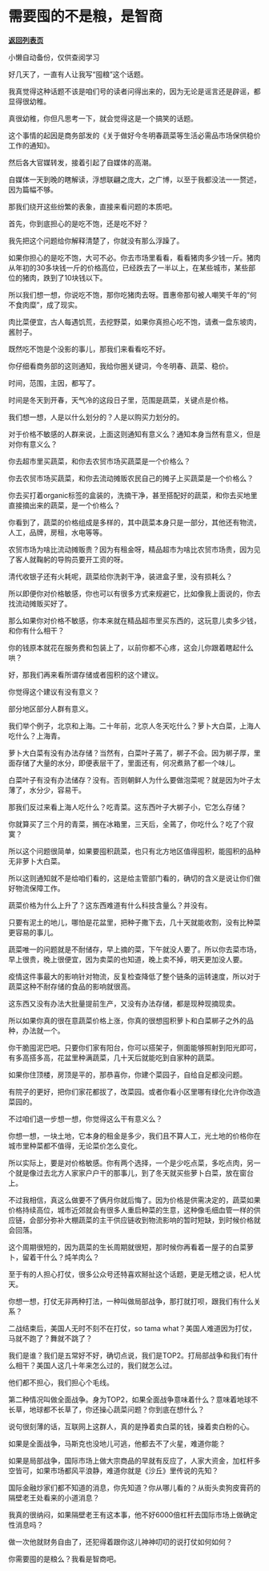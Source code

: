 # 需要囤的不是粮，是智商

[**返回列表页**](/gzh/记忆承载)

小懒自动备份，仅供查阅学习

好几天了，一直有人让我写“囤粮”这个话题。  

  

我真觉得这种话题不该是咱们号的读者问得出来的，因为无论是谣言还是辟谣，都显得很幼稚。

  

真很幼稚，你但凡思考一下，就会觉得这是一个搞笑的话题。

  

这个事情的起因是商务部发的《关于做好今冬明春蔬菜等生活必需品市场保供稳价工作的通知》。  

  

然后各大官媒转发，接着引起了自媒体的高潮。

  

自媒体一天到晚的瞎解读，浮想联翩之庞大，之广博，以至于我都没法一一赘述，因为篇幅不够。

  

那我们绕开这些纷繁的表象，直接来看问题的本质吧。

  

首先，你到底担心的是吃不饱，还是吃不好？

  

我先把这个问题给你解释清楚了，你就没有那么浮躁了。  

  

如果你担心的是吃不饱，大可不必。你去市场里看看，看看猪肉多少钱一斤。猪肉从年初的30多块钱一斤的价格高位，已经跌去了一半以上，在某些城市，某些部位的猪肉，跌到了10块钱以下。  

  

所以我们想一想，你说吃不饱，那你吃猪肉去呀。晋惠帝那句被人嘲笑千年的“何不食肉糜”，成了现实。

  

肉比菜便宜，古人每遇饥荒，去挖野菜，如果你真担心吃不饱，请煮一盘东坡肉，酱肘子。

  

既然吃不饱是个没影的事儿，那我们来看看吃不好。  

  

你仔细看商务部的这则通知，我给你圈关键词，今冬明春、蔬菜、稳价。

  

时间，范围，主因，都写了。  

  

时间是冬天到开春，天气冷的这段日子里，范围是蔬菜，关键点是价格。  

  

我们想一想，人是以什么划分的？人是以购买力划分的。

  

对于价格不敏感的人群来说，上面这则通知有意义么？通知本身当然有意义，但是对你有意义么？  

  

你去超市里买蔬菜，和你去农贸市场买蔬菜是一个价格么？  

你去农贸市场买蔬菜，和你去流动摊贩农民自己的摊子上买蔬菜是一个价格么？

你去买打着organic标签的盒装的，洗摘干净，甚至搭配好的蔬菜，和你去买地里直接摘出来的蔬菜，是一个价格么？

  

你看到了，蔬菜的价格组成是多样的，其中蔬菜本身只是一部分，其他还有物流，人工，品牌，房租，水电等等。  

  

农贸市场为啥比流动摊贩贵？因为有租金呀，精品超市为啥比农贸市场贵，因为见了客人就鞠躬的导购员要开工资的呀。  

  

清代收银子还有火耗呢，蔬菜给你洗剥干净，装进盒子里，没有损耗么？  

  

所以即便你对价格敏感，你也可以有很多方式来规避它，比如像我上面说的，你去找流动摊贩买好了。  

  

那么如果你对价格不敏感，你本来就在精品超市里买东西的，这玩意儿卖多少钱，和你有什么相干？

  

你的钱原本就花在服务费和包装上了，以前你都不心疼，这会儿你跟着瞎起什么哄？

  

好，那我们再来看所谓存储或者囤积的这个建议。  

  

你觉得这个建议有没有意义？

  

部分地区部分人群有意义。

  

我们举个例子，北京和上海。二十年前，北京人冬天吃什么？萝卜大白菜，上海人吃什么？上海青。

  

萝卜大白菜有没有办法存储？当然有，白菜叶子蔫了，梆子不会。因为梆子厚，里面存储了大量的水分，即便表层干了，里面还有，何况煮熟了都一个味儿。

  

白菜叶子有没有办法储存？没有。否则朝鲜人为什么要做泡菜呢？就是因为叶子太薄了，水分少，容易干。

  

那我们反过来看上海人吃什么？吃青菜。这东西叶子大梆子小，它怎么存储？

  

你就算买了三个月的青菜，搁在冰箱里，三天后，全蔫了，你吃什么？吃了个寂寞？  
  

所以这个问题很简单，如果要囤积蔬菜，也只有北方地区值得囤积，能囤积的品种无非萝卜大白菜。  

  

所以这则通知就不是给咱们看的，这是给主管部门看的，确切的含义是说让你们做好物流保障工作。  

  

蔬菜价格为什么上升了？这东西难道有什么科技含量么？并没有。  

  

只要有泥土的地儿，哪怕是花盆里，把种子撒下去，几十天就能收割，没有比种菜更容易的事儿。  

  

蔬菜唯一的问题就是不耐储存，早上摘的菜，下午就没人要了。所以你去菜市场，早上很贵，晚上很便宜，因为卖菜的也知道，晚上卖不掉，明天更加没人要。  

  

疫情这件事最大的影响针对物流，反复检查降低了整个链条的运转速度，所以对于蔬菜这种不耐存储的食品的影响就很高。  

  

这东西又没有办法大批量提前生产，又没有办法存储，都是现种现摘现卖。  

  

所以如果你真的很在意蔬菜价格上涨，你真的很想囤积萝卜和白菜梆子之外的品种，办法就一个。

  

你干脆囤泥巴吧。只要你们家有阳台，你可以搭架子，侧面能够照射到阳光即可，有多高搭多高，花盆里种满蔬菜，几十天后就能吃到自家种的蔬菜。

  

如果你住顶楼，房顶是平的，那恭喜你，你建个菜园子，自给自足都没问题。  

  

有院子的更好，把你们家花都拔了，改菜园。或者你看小区里哪有绿化允许你改造菜园的。

  

不过咱们退一步想一想，你觉得这么干有意义么？  

  

你想一想，一块土地，它本身的租金是多少，我们且不算人工，光土地的价格你在城市里种菜都不值得，无论菜价怎么变化。  

  

所以实际上，要是对价格敏感。你有两个选择，一个是少吃点菜，多吃点肉，另一个就是像过去北方人家家户户干的那事儿，到了冬天就买些萝卜白菜，放在窗台上。

  

不过我相信，真这么做要不了俩月你就后悔了。因为价格是供需决定的，蔬菜如果价格持续高位，城市近郊就会有很多人重启种菜的生意，这种像毛细血管一样的供应链，会部分弥补大棚蔬菜的主干供应链收到物流影响的暂时短缺，到时候价格就会回落。  

  

这个周期很短的，因为蔬菜的生长周期就很短，那时候你再看着一屋子的白菜萝卜，留着干什么？炖羊肉么？

  

至于有的人担心打仗，很多公众号还特喜欢掰扯这个话题，更是无稽之谈，杞人忧天。

  

你想一想，打仗无非两种打法，一种叫做局部战争，那打就打呗，跟我们有什么关系？

  

二战结束后，美国人无时不刻不在打仗，so tama what？美国人难道因为打仗，马就不跑了？舞就不跳了？  

  

我们是谁？我们是五常好不好，确切点说，我们是TOP2。打局部战争和我们有什么相干？美国人这几十年来怎么过的，我们就怎么过。

  

他们都不担心，我们担心个毛线。  

  

第二种情况叫做全面战争。身为TOP2，如果全面战争意味着什么？意味着地球不长草，地球都不长草了，你还操心蔬菜问题？你到底在想什么？  

  

说句很刻薄的话，互联网上这群人，真的是挣着卖白菜的钱，操着卖白粉的心。  

  

如果是全面战争，马斯克也没地儿可逃，他都去不了火星，难道你能？  

  

如果是局部战争，国际市场上做大宗商品的早就有反应了，人家大资金，加杠杆多空皆可，如果市场都风平浪静，难道你就是《沙丘》里传说的先知？

  

国际金融炒家们都不知道的消息，你先知道？你从哪儿看的？从街头卖狗皮膏药的隔壁老王处看来的小道消息？  

  

我真的很纳闷，如果隔壁老王有这本事，他不好6000倍杠杆去国际市场上做确定性消息吗？

  

做一次他就财务自由了，还犯得着跟你这儿神神叨叨的说打仗如何如何？

  

你需要囤的是粮么？我看是智商吧。

